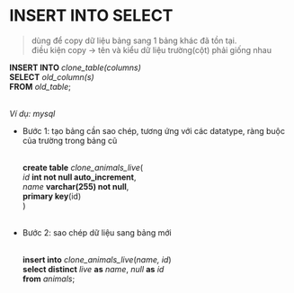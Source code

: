 # INSERT INTO SELECT

> dùng để copy dữ liệu bảng sang 1 bảng khác đã tồn tại.<br>
> điều kiện copy -> tên và kiểu dữ liệu trường(cột) phải giống nhau

**INSERT INTO** _clone_table(columns)_<br>
**SELECT** _old_column(s)_<br>
**FROM** _old_table_;<br><br>

_Ví dụ: mysql_<br>

- Bước 1: tạo bảng cần sao chép, tương ứng với các datatype, ràng buộc của trường trong bảng cũ<br><br>

  **create table** _clone_animals_live_(<br>
  _id_ **int not null auto_increment**,<br>
  _name_ **varchar(255) not null**,<br>
  **primary key**(id)<br>
  )<br><br>

- Bước 2: sao chép dữ liệu sang bảng mới<br><br>

  **insert into** _clone_animals_live_(_name, id_)<br>
  **select distinct** _live_ **as** _name_, _null_ **as** _id_<br>
  **from** _animals_;<br><br>
